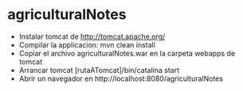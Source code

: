 # agriculturalNotes

- Instalar tomcat de http://tomcat.apache.org/
- Compilar la applicacion:
  mvn clean install
- Copiar el archivo agriculturalNotes.war en la carpeta webapps de tomcat
- Arrancar tomcat
  [rutaATomcat]/bin/catalina start
- Abrir un navegador en http://localhost:8080/agriculturalNotes

